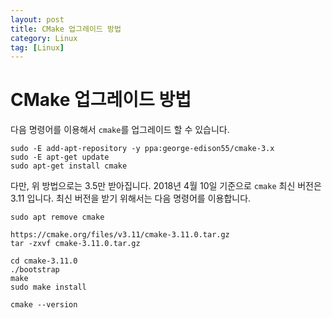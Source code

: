 ```yaml
---
layout: post
title: CMake 업그레이드 방법 
category: Linux
tag: [Linux]
---
```

# CMake 업그레이드 방법 

다음 명령어를 이용해서 `cmake`를 업그레이드 할 수 있습니다.

~~~
sudo -E add-apt-repository -y ppa:george-edison55/cmake-3.x
sudo -E apt-get update
sudo apt-get install cmake
~~~

다만, 위 방법으로는 3.5만 받아집니다. 2018년 4월 10일 기준으로 `cmake` 최신 버전은 3.11 입니다.
최신 버전을 받기 위해서는 다음 명령어를 이용합니다.

~~~
sudo apt remove cmake

https://cmake.org/files/v3.11/cmake-3.11.0.tar.gz
tar -zxvf cmake-3.11.0.tar.gz

cd cmake-3.11.0
./bootstrap
make
sudo make install

cmake --version
~~~